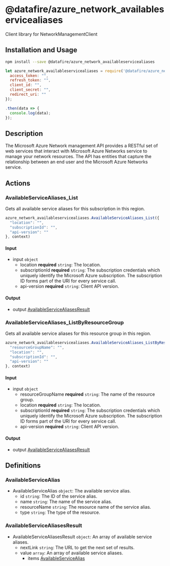 # @datafire/azure_network_availableservicealiases

Client library for NetworkManagementClient

## Installation and Usage
```bash
npm install --save @datafire/azure_network_availableservicealiases
```
```js
let azure_network_availableservicealiases = require('@datafire/azure_network_availableservicealiases').create({
  access_token: "",
  refresh_token: "",
  client_id: "",
  client_secret: "",
  redirect_uri: ""
});

.then(data => {
  console.log(data);
});
```

## Description

The Microsoft Azure Network management API provides a RESTful set of web services that interact with Microsoft Azure Networks service to manage your network resources. The API has entities that capture the relationship between an end user and the Microsoft Azure Networks service.

## Actions

### AvailableServiceAliases_List
Gets all available service aliases for this subscription in this region.


```js
azure_network_availableservicealiases.AvailableServiceAliases_List({
  "location": "",
  "subscriptionId": "",
  "api-version": ""
}, context)
```

#### Input
* input `object`
  * location **required** `string`: The location.
  * subscriptionId **required** `string`: The subscription credentials which uniquely identify the Microsoft Azure subscription. The subscription ID forms part of the URI for every service call.
  * api-version **required** `string`: Client API version.

#### Output
* output [AvailableServiceAliasesResult](#availableservicealiasesresult)

### AvailableServiceAliases_ListByResourceGroup
Gets all available service aliases for this resource group in this region.


```js
azure_network_availableservicealiases.AvailableServiceAliases_ListByResourceGroup({
  "resourceGroupName": "",
  "location": "",
  "subscriptionId": "",
  "api-version": ""
}, context)
```

#### Input
* input `object`
  * resourceGroupName **required** `string`: The name of the resource group.
  * location **required** `string`: The location.
  * subscriptionId **required** `string`: The subscription credentials which uniquely identify the Microsoft Azure subscription. The subscription ID forms part of the URI for every service call.
  * api-version **required** `string`: Client API version.

#### Output
* output [AvailableServiceAliasesResult](#availableservicealiasesresult)



## Definitions

### AvailableServiceAlias
* AvailableServiceAlias `object`: The available service alias.
  * id `string`: The ID of the service alias.
  * name `string`: The name of the service alias.
  * resourceName `string`: The resource name of the service alias.
  * type `string`: The type of the resource.

### AvailableServiceAliasesResult
* AvailableServiceAliasesResult `object`: An array of available service aliases.
  * nextLink `string`: The URL to get the next set of results.
  * value `array`: An array of available service aliases.
    * items [AvailableServiceAlias](#availableservicealias)


